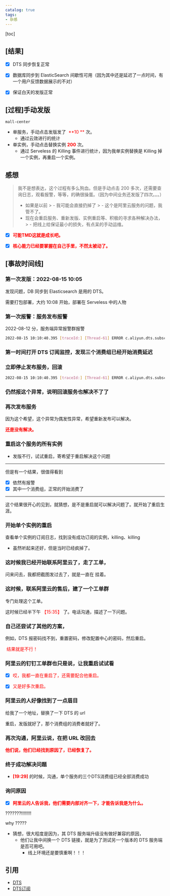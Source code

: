 ```yaml
---
catalog: true
tags:
- 杂感
---
```


[toc]


## [结果]

- [x] DTS 同步恢复正常
- [x] 数据库同步到 ElasticSearch 间歇性可用（因为其中还是延迟了一点时间，有一个用户反馈数据展示的不对）
- [x] 保证白天的发版正常



## [过程]手动发版

`mall-center`

- 单服务，手动点击发版发了 <font color=red> **10 **</font> 次。
    - 通过云效进行的统计
- 单实例，手动点击替换实例 <font color=red > **200**</font> 次。
    - 通过 Serveless 的 Killing 事件进行统计，因为我单实例替换是 Killing 掉一个实例，再重启一个实例。



## 感想

> 我不是想表达，这个过程有多么狗血。但是手动点击 200 多次，还需要查询日志，观看报警，等等，的确很操蛋。（因为中间业务还发版了四次。。。）
>
>
>
> - 如果是以前
    >   - 我可能会直接扔掉了
          >     - 这个是阿里云服务的问题，我管不了。
> - 现在会重启服务、重新发版、实例重启等、积极的寻求各种解决办法，
    >   - 把线上给保证最小的损失，有点呆的手动运维。
>
>
>
>



- [x] <font color=red>**可能TMD这就是成长吧。**</font>
- [x] <font color=red>**核心能力已经要掌握在自己手里，不然太被动了。**</font>





## [事故时间线]

### 第一次发版：2022-08-15 10:05

发现问题，DB 同步到 Elasticsearch 是用的 DTS。

需要打包部署，大约 10:08 开始，部署在 Serveless 中的人物



### 第一次报警：服务发布报警

2022-08-12 分，服务端异常报警群报警

```sh
2022-08-15 10:10:40.395 [traceId:] [Thread-61] ERROR c.aliyun.dts.subscribe.clients.AbstractDTSConsumer - CheckResult{isOk=false, errMsg='build kafka consumer failed, error: com.aliyun.dts.subscribe.clients.check.util.NodeCommandClient$CommandClientProviderException: Could not send request., probably the user name or password is wrong'}
```



### 第一时间打开 DTS 订阅监控，发现三个消费组已经开始消费延迟



### 立即停止发布服务，回滚

```sh
2022-08-15 10:10:40.395 [traceId:] [Thread-61] ERROR c.aliyun.dts.subscribe.clients.AbstractDTSConsumer - CheckResult{isOk=false, errMsg='build kafka consumer failed, error: com.aliyun.dts.subscribe.clients.check.util.NodeCommandClient$CommandClientProviderException: Could not send request., probably the user name or password is wrong'}
```



### 仍然报这个异常，说明回滚服务也解决不了了



### 再次发布服务

因为这个希望，这个异常为偶发性异常，希望重新发布可以解决。

<font color=red>**还是没有解决。** </font>



### 重启这个服务的所有实例

- 发版不行，试试重启，寄希望于重启解决这个问题

----

但是有一个结果，很值得看到

- [x] 依然有报警
- [x] 其中一个消费组，正常的开始消费了

---

这个结果很开心的见到，就猜想，是不是重启就可以解决问题了。就开始了重启生涯。



### 开始单个实例的重启

查看单个实例的订阅日志，找到没有成功订阅的实例，killing、killing

- 虽然听起来还好，但是当时已经疯掉了。



### 这时候我已经开始联系阿里云了，走了工单，

问来问去，我都把截图发过去了，就是一直在 挂着。



### 这时候，联系阿里云的售后，建了一个工单群

专门处理这个工单。

这时候已经半下午<font color=red> 【15:35】 </font>了。电话沟通，描述了一下问题。



### 自己还尝试了其他的方案，

例如，DTS 报密码找不到，重置密码，修改配置中心的密码，然后重启。

<font color=red> 结果就是不行！</font>



### 阿里云的钉钉工单群也只是说，让我重启试试看

- [x] <font color=red>哎，我都一直在重启了，还需要配合他重启。</font>
- [x] <font color=red>又是好多次重启。</font>



### 阿里云的人好像找到了一点眉目

给我了一个地址，替换了一下 DTS 的 url

重启，发版就好了，那个消费组的消费者就好了。



### 再次沟通，阿里云说，在把 URL 改回去

<font color=red>**他们说，他们已经找到原因了，已经恢复了。**</font>



### 终于成功解决问题

- <font color=red>**[19:29]**</font> 的时候，沟通，单个服务的三个DTS消费组已经全部消费成功



### 询问原因

- [x] <font color=red>**阿里云的人告诉我，他们需要内部对齐一下，才能告诉我是为什么。**</font>

???????!!!!!!!!

why ?????

- 猜想，很大程度是因为，其 DTS 服务端升级没有做好兼容的原因，
    - 他们让我中间换一个 DTS 链接，就是为了测试另一个版本的 DTS 服务端是否可用吧。
        - 线上环境还是要慎重啊！！！









## 引用

- [DTS](https://help.aliyun.com/document_detail/26592.html)
- [DTS订阅](https://help.aliyun.com/document_detail/145716.html)  

















